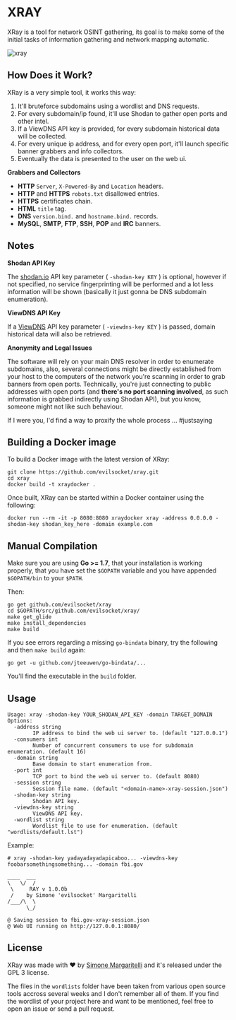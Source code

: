 # XRAY

XRay is a tool for network OSINT gathering, its goal is to make some of the initial tasks of information gathering and network mapping automatic.

![xray](https://pbs.twimg.com/media/DETbmJBXgAABYMp.jpg:large)

## How Does it Work?

XRay is a very simple tool, it works this way:

1. It'll bruteforce subdomains using a wordlist and DNS requests.
2. For every subdomain/ip found, it'll use Shodan to gather open ports and other intel.
3. If a ViewDNS API key is provided, for every subdomain historical data will be collected.
4. For every unique ip address, and for every open port, it'll launch specific banner grabbers and info collectors.
5. Eventually the data is presented to the user on the web ui.

**Grabbers and Collectors**

* **HTTP** `Server`, `X-Powered-By` and `Location` headers.
* **HTTP** and **HTTPS** `robots.txt` disallowed entries.
* **HTTPS** certificates chain.
* **HTML** `title` tag.
* **DNS** `version.bind.` and `hostname.bind.` records.
* **MySQL**, **SMTP**, **FTP**, **SSH**, **POP** and **IRC** banners.

## Notes

**Shodan API Key**

The [shodan.io](https://www.shodan.io/) API key parameter ( `-shodan-key KEY` ) is optional, however if not specified, no service fingerprinting will be performed and a lot less information will be shown (basically it just gonna be DNS subdomain enumeration).

**ViewDNS API Key**

If a [ViewDNS](http://viewdns.info/) API key parameter ( `-viewdns-key KEY` ) is passed, domain historical data will also be retrieved.


**Anonymity and Legal Issues**

The software will rely on your main DNS resolver in order to enumerate subdomains, also, several connections might be directly established from your host to the computers of the network you're scanning in order to grab banners from open ports. Technically, you're just connecting to public addresses with open ports (and **there's no port scanning involved**, as such information is grabbed indirectly using Shodan API), but you know, someone might not like such behaviour.

If I were you, I'd find a way to proxify the whole process ... #justsaying

## Building a Docker image

To build a Docker image with the latest version of XRay:

    git clone https://github.com/evilsocket/xray.git
    cd xray
    docker build -t xraydocker .

Once built, XRay can be started within a Docker container using the following:

    docker run --rm -it -p 8080:8080 xraydocker xray -address 0.0.0.0 -shodan-key shodan_key_here -domain example.com 

## Manual Compilation

Make sure you are using **Go >= 1.7**, that your installation is working properly, that you have set the `$GOPATH` variable and you have appended `$GOPATH/bin` to your `$PATH`.

Then:

    go get github.com/evilsocket/xray
    cd $GOPATH/src/github.com/evilsocket/xray/
    make get_glide
    make install_dependencies
    make build

If you see errors regarding a missing `go-bindata` binary, try the following and then `make build` again:

    go get -u github.com/jteeuwen/go-bindata/...

You'll find the executable in the `build` folder.

## Usage

    Usage: xray -shodan-key YOUR_SHODAN_API_KEY -domain TARGET_DOMAIN
    Options:
      -address string
            IP address to bind the web ui server to. (default "127.0.0.1")
      -consumers int
            Number of concurrent consumers to use for subdomain enumeration. (default 16)
      -domain string
            Base domain to start enumeration from.
      -port int
            TCP port to bind the web ui server to. (default 8080)
      -session string
            Session file name. (default "<domain-name>-xray-session.json")
      -shodan-key string
            Shodan API key.
      -viewdns-key string
            ViewDNS API key.
      -wordlist string
            Wordlist file to use for enumeration. (default "wordlists/default.lst")

Example:

    # xray -shodan-key yadayadayadapicaboo... -viewdns-key foobarsomethingsomething... -domain fbi.gov

    ____  ___
    \   \/  /
     \     RAY v 1.0.0b
     /    by Simone 'evilsocket' Margaritelli
    /___/\  \
          \_/

    @ Saving session to fbi.gov-xray-session.json
    @ Web UI running on http://127.0.0.1:8080/

## License

XRay was made with ♥  by [Simone Margaritelli](https://www.evilsocket.net/) and it's released under the GPL 3 license.

The files in the `wordlists` folder have been taken from various open source tools accross several weeks and I don't remember all of them. If you find the wordlist of your project here and want to be mentioned, feel free to open an issue or send a pull request.

